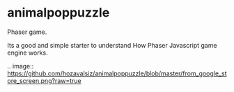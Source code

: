 # animalpoppuzzle
Phaser game. 

Its a good and simple starter to understand How Phaser Javascript game engine works.

.. image:: https://github.com/hozavalsiz/animalpoppuzzle/blob/master/from_google_store_screen.png?raw=true
